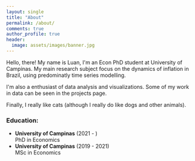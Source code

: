 ```yaml
---
layout: single
title: "About"
permalink: /about/
comments: true
author_profile: true
header:
  image: assets/images/banner.jpg
---
```


 <p align="justify"> 
 
 Hello, there! My name is Luan, I'm an Econ PhD student at University of Campinas. My main research subject focus on the dynamics of inflation in Brazil, using predominatly time series modelling. 

I'm also a enthusiast of data analysis and visualizations. Some of my work in data can be seen in the projects page.

Finally, I really like cats (although I really do like dogs and other animals).

</p>

### Education:
- **University of Campinas** (2021 - )   
  PhD in Economics
- **University of Campinas** (2019 - 2021)   
  MSc in Economics

